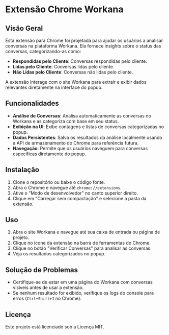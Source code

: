 # Extensão Chrome Workana

## Visão Geral

Esta extensão para Chrome foi projetada para ajudar os usuários a analisar conversas na plataforma Workana. Ela fornece insights sobre o status das conversas, categorizando-as como:
- **Respondidas pelo Cliente**: Conversas respondidas pelo cliente.
- **Lidas pelo Cliente**: Conversas lidas pelo cliente.
- **Não Lidas pelo Cliente**: Conversas não lidas pelo cliente.

A extensão interage com o site Workana para extrair e exibir dados relevantes diretamente na interface do popup.

## Funcionalidades

- **Análise de Conversas**: Analisa automaticamente as conversas no Workana e as categoriza com base em seu status.
- **Exibição na UI**: Exibe contagens e listas de conversas categorizadas no popup.
- **Dados Persistentes**: Salva os resultados da análise localmente usando a API de armazenamento do Chrome para referência futura.
- **Navegação**: Permite que os usuários naveguem para conversas específicas diretamente do popup.

## Instalação

1. Clone o repositório ou baixe o código fonte.
2. Abra o Chrome e navegue até `chrome://extensions`.
3. Ative o "Modo de desenvolvedor" no canto superior direito.
4. Clique em "Carregar sem compactação" e selecione a pasta da extensão.

## Uso

1. Abra o site Workana e navegue até sua caixa de entrada ou página de projeto.
2. Clique no ícone da extensão na barra de ferramentas do Chrome.
3. Clique no botão "Verificar Conversas" para analisar as conversas.
4. Veja os resultados categorizados no popup.

## Solução de Problemas

- Certifique-se de estar em uma página do Workana com conversas visíveis antes de usar a extensão.
- Se nenhum resultado for exibido, verifique os logs do console para erros (`Ctrl+Shift+J` no Chrome).

## Licença

Este projeto está licenciado sob a Licença MIT.
